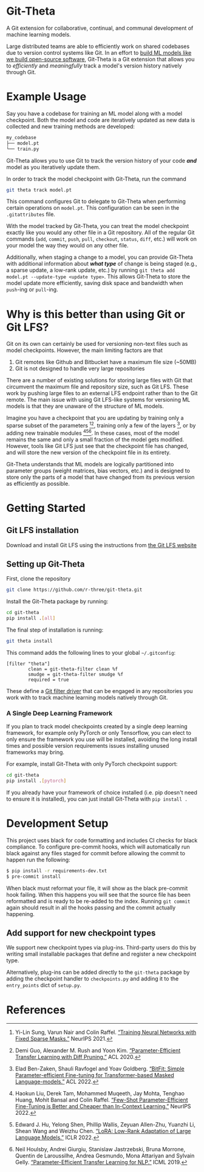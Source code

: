 # Git-Theta

A Git extension for collaborative, continual, and communal development of machine learning models.

<!--We should motivate this better...-->
Large distributed teams are able to efficiently work on shared codebases due to version control systems like Git. In an effort to [build ML models like we build open-source software](https://colinraffel.com/blog/a-call-to-build-models-like-we-build-open-source-software.html), Git-Theta is a Git extension that allows you to *efficiently* and *meaningfully* track a model's version history natively through Git.

# Example Usage
Say you have a codebase for training an ML model along with a model checkpoint. Both the model and code are iteratively updated as new data is collected and new training methods are developed:
```bash
my_codebase
├── model.pt
└── train.py
```
Git-Theta allows you to use Git to track the version history of your code ***and*** model as you iteratively update them.

In order to track the model checkpoint with Git-Theta, run the command
```bash
git theta track model.pt
```

This command configures Git to delegate to Git-Theta when performing certain operations on `model.pt`. This configuration can be seen in the `.gitattributes` file.

With the model tracked by Git-Theta, you can treat the model checkpoint exactly like you would any other file in a Git repository. All of the regular Git commands (`add`, `commit`, `push`, `pull`, `checkout`, `status`, `diff`, etc.) will work on your model the way they would on any other file.

Additionally, when staging a change to a model, you can provide Git-Theta with additional information about ***what type*** of change is being staged (e.g., a sparse update, a low-rank update, etc.) by running `git theta add model.pt --update-type <update type>`. This allows Git-Theta to store the model update more efficiently, saving disk space and bandwidth when `push`-ing or `pull`-ing.

# Why is this better than using Git or Git LFS?
Git on its own can certainly be used for versioning non-text files such as model checkpoints. However, the main limiting factors are that
1. Git remotes like Github and Bitbucket have a maximum file size (~50MB)
2. Git is not designed to handle very large repositories

There are a number of existing solutions for storing large files with Git that circumvent the maximum file and repository size, such as Git LFS. These work by pushing large files to an external LFS endpoint rather than to the Git remote. The main issue with using Git LFS-like systems for versioning ML models is that they are unaware of the structure of ML models.

Imagine you have a checkpoint that you are updating by training only a sparse subset of the parameters [^1][^2], training only a few of the layers [^3], or by adding new trainable modules [^4][^5][^6]. In these cases, most of the model remains the same and only a small fraction of the model gets modified. However, tools like Git LFS just see that the checkpoint file has changed, and will store the new version of the checkpoint file in its entirety.

Git-Theta understands that ML models are logically partitioned into parameter groups (weight matrices, bias vectors, etc.) and is designed to store only the parts of a model that have changed from its previous version as efficiently as possible.

# Getting Started
## Git LFS installation
Download and install Git LFS using the instructions from [the Git LFS website](https://git-lfs.github.com)

## Setting up Git-Theta
First, clone the repository
```bash
git clone https://github.com/r-three/git-theta.git
```
Install the Git-Theta package by running:
```bash
cd git-theta
pip install .[all]
```
The final step of installation is running:
```bash
git theta install
```
This command adds the following lines to your global `~/.gitconfig`:
```
[filter "theta"]
        clean = git-theta-filter clean %f
        smudge = git-theta-filter smudge %f
        required = true
```
These define a [Git filter driver](https://git-scm.com/docs/gitattributes#_filter) that can be engaged in any repositories you work with to track machine learning models natively through Git.

### A Single Deep Learning Framework

If you plan to track model checkpoints created by a single deep learning
framework, for example only PyTorch or only Tensorflow, you can elect to only
ensure the framework you use will be installed, avoiding the long install times
and possible version requirements issues installing unused frameworks may bring.

For example, install Git-Theta with only PyTorch checkpoint support:

``` bash
cd git-theta
pip install .[pytorch]
```

If you already have your framework of choice installed (i.e. pip doesn't need
to ensure it is installed), you can just install Git-Theta with `pip install .`

# Development Setup

This project uses black for code formatting and includes CI checks for black compliance.
To configure pre-commit hooks, which will automatically run black against any files
staged for commit before allowing the commit to happen run the following:

``` sh
$ pip install -r requirements-dev.txt
$ pre-commit install
```

When black must reformat your file, it will show as the black pre-commit hook
failing. When this happens you will see that the source file has been reformatted
and is ready to be re-added to the index. Running `git commit` again should
result in all the hooks passing and the commit actually happening.

## Add support for new checkpoint types

We support new checkpoint types via plug-ins. Third-party users do this by
writing small installable packages that define and register a new checkpoint
type.

Alternatively, plug-ins can be added directly to the `git-theta` package by
adding the checkpoint handler to `checkpoints.py` and adding it to the
`entry_points` dict of `setup.py`.

# References
[^1]: Yi-Lin Sung, Varun Nair and Colin Raffel. [“Training Neural Networks with Fixed Sparse Masks.”](https://arxiv.org/abs/2111.09839) NeurIPS 2021.
[^2]: Demi Guo, Alexander M. Rush and Yoon Kim. [“Parameter-Efficient Transfer Learning with Diff Pruning.”](https://arxiv.org/abs/2012.07463) ACL 2020.
[^3]: Elad Ben-Zaken, Shauli Ravfogel and Yoav Goldberg. [“BitFit: Simple Parameter-efficient Fine-tuning for Transformer-based Masked Language-models.”](https://arxiv.org/abs/2106.10199) ACL 2022.
[^4]: Haokun Liu, Derek Tam, Mohammed Muqeeth, Jay Mohta, Tenghao Huang, Mohit Bansal and Colin Raffel. [“Few-Shot Parameter-Efficient Fine-Tuning is Better and Cheaper than In-Context Learning.”](https://arxiv.org/abs/2205.05638) NeurIPS 2022.
[^5]: Edward J. Hu, Yelong Shen, Phillip Wallis, Zeyuan Allen-Zhu, Yuanzhi Li, Shean Wang and Weizhu Chen. [“LoRA: Low-Rank Adaptation of Large Language Models.”](https://arxiv.org/abs/2106.09685) ICLR 2022.
[^6]: Neil Houlsby, Andrei Giurgiu, Stanislaw Jastrzebski, Bruna Morrone, Quentin de Laroussilhe, Andrea Gesmundo, Mona Attariyan and Sylvain Gelly. [“Parameter-Efficient Transfer Learning for NLP.”](https://arxiv.org/abs/1902.00751) ICML 2019.
